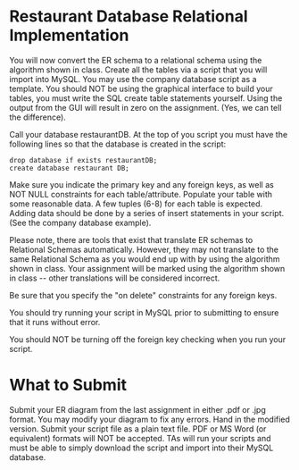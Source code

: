 # Restaurant Database Relational Implementation

You will now convert the ER schema to a relational schema using the algorithm shown in class. Create all the tables via a script that you will import into MySQL. You may use the company database script as a template.  You should NOT be using the graphical interface to build your tables, you must write the SQL create table statements yourself. Using the output from the GUI will result in zero on the assignment. (Yes, we can tell the difference).

Call your database restaurantDB. At the top of you script you must have the following lines so that the database is created in the script:

```
drop database if exists restaurantDB;
create database restaurant DB;
```

Make sure you indicate the primary key and any foreign keys, as well as NOT NULL constraints for each table/attribute. Populate your table with some reasonable data. A few tuples (6-8) for each table is expected.  Adding data should be done by a series of insert statements in your script. (See the company database example).

Please note, there are tools that exist that translate ER schemas to Relational Schemas automatically.  However, they may not translate to the same Relational Schema as you would end up with by using the algorithm shown in class. Your assignment will be marked using the algorithm shown in class -- other translations will be considered incorrect.

Be sure that you specify the "on delete" constraints for any foreign keys.

You should try running your script in MySQL prior to submitting to ensure that it runs without error.

You should NOT be turning off the foreign key checking when you run your script.

# What to Submit
Submit your ER diagram from the last assignment in either .pdf or .jpg format. You may modify your diagram to fix any errors. Hand in the modified version. Submit your script file as a plain text file. PDF or MS Word (or equivalent) formats will NOT be accepted. TAs will run your scripts and must be able to simply download the script and import into their MySQL database.



